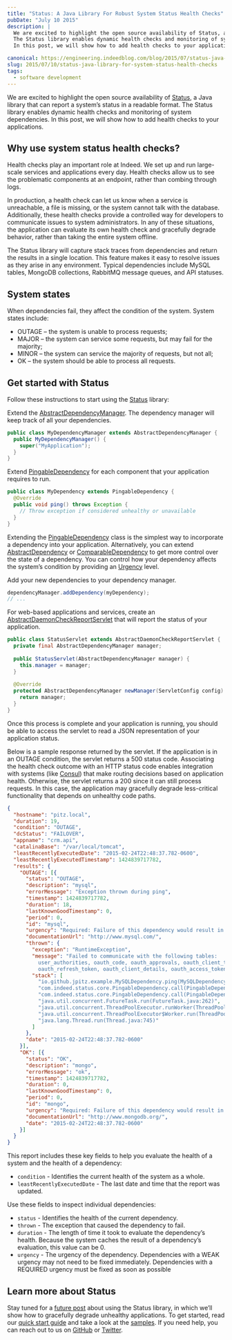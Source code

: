 ```yaml
---
title: "Status: A Java Library For Robust System Status Health Checks"
pubDate: "July 10 2015"
description: |
  We are excited to highlight the open source availability of Status, a Java library that can report a system’s status in a readable format.
  The Status library enables dynamic health checks and monitoring of system dependencies.
  In this post, we will show how to add health checks to your applications.

canonical: https://engineering.indeedblog.com/blog/2015/07/status-java-library-for-system-status-health-checks/
slug: 2015/07/10/status-java-library-for-system-status-health-checks
tags:
  - software development
---
```


We are excited to highlight the open source availability of [Status], a Java library that can report a system’s status in a readable format.
The Status library enables dynamic health checks and monitoring of system dependencies.
In this post, we will show how to add health checks to your applications.

<!--more-->

## Why use system status health checks?
Health checks play an important role at Indeed. We set up and run large-scale services and applications every day.
Health checks allow us to see the problematic components at an endpoint, rather than combing through logs.

In production, a health check can let us know when a service is unreachable, a file is missing, or the system cannot talk with the database.
Additionally, these health checks provide a controlled way for developers to communicate issues to system administrators.
In any of these situations, the application can evaluate its own health check and gracefully degrade behavior, rather than taking the entire system offline.

The Status library will capture stack traces from dependencies and return the results in a single location.
This feature makes it easy to resolve issues as they arise in any environment.
Typical dependencies include MySQL tables, MongoDB collections, RabbitMQ message queues, and API statuses.

## System states

When dependencies fail, they affect the condition of the system. 
System states include:

* OUTAGE – the system is unable to process requests;
* MAJOR – the system can service some requests, but may fail for the majority;
* MINOR – the system can service the majority of requests, but not all;
* OK – the system should be able to process all requests.

## Get started with Status

Follow these instructions to start using the [Status] library:

Extend the [AbstractDependencyManager](https://github.com/indeedeng/status/blob/master/status-core/src/main/java/com/indeed/status/core/AbstractDependencyManager.java). 
The dependency manager will keep track of all your dependencies.

```java
public class MyDependencyManager extends AbstractDependencyManager {
  public MyDependencyManager() {
    super("MyApplication");
  }
}
```

Extend [PingableDependency] for each component that your application requires to run.

```java
public class MyDependency extends PingableDependency {
  @Override
  public void ping() throws Exception {
    // Throw exception if considered unhealthy or unavailable
  }
}
```

Extending the [PingableDependency] class is the simplest way to incorporate a dependency into your application.
Alternatively, you can extend [AbstractDependency] or [ComparableDependency] to get more control over the state of a dependency.
You can control how your dependency affects the system’s condition by providing an [Urgency] level.

Add your new dependencies to your dependency manager.

```java
dependencyManager.addDependency(myDependency);
// ...
```

For web-based applications and services, create an [AbstractDaemonCheckReportServlet](https://github.com/indeedeng/status/blob/master/status-web/src/main/java/com/indeed/status/web/AbstractDaemonCheckReportServlet.java) that will report the status of your application.

```java
public class StatusServlet extends AbstractDaemonCheckReportServlet {
  private final AbstractDependencyManager manager;
 
  public StatusServlet(AbstractDependencyManager manager) {
    this.manager = manager;
  }
 
  @Override
  protected AbstractDependencyManager newManager(ServletConfig config) {
    return manager;
  }
}
```

Once this process is complete and your application is running, you should be able to access the servlet to read a JSON representation of your application status.

Below is a sample response returned by the servlet. 
If the application is in an OUTAGE condition, the servlet returns a 500 status code. 
Associating the health check outcome with an HTTP status code enables integration with systems (like [Consul](https://consul.io/)) that make routing decisions based on application health.
Otherwise, the servlet returns a 200 since it can still process requests.
In this case, the application may gracefully degrade less-critical functionality that depends on unhealthy code paths.

```json
{
  "hostname": "pitz.local",
  "duration": 19,
  "condition": "OUTAGE",
  "dcStatus": "FAILOVER",
  "appname": "crm.api",
  "catalinaBase": "/var/local/tomcat",
  "leastRecentlyExecutedDate": "2015-02-24T22:48:37.782-0600",
  "leastRecentlyExecutedTimestamp": 1424839717782,
  "results": {
    "OUTAGE": [{
      "status": "OUTAGE",
      "description": "mysql",
      "errorMessage": "Exception thrown during ping",
      "timestamp": 1424839717782,
      "duration": 18,
      "lastKnownGoodTimestamp": 0,
      "period": 0,
      "id": "mysql",
      "urgency": "Required: Failure of this dependency would result in complete system outage",
      "documentationUrl": "http://www.mysql.com/",
      "thrown": {
        "exception": "RuntimeException",
        "message": "Failed to communicate with the following tables:
          user_authorities, oauth_code, oauth_approvals, oauth_client_token,
          oauth_refresh_token, oauth_client_details, oauth_access_token",
        "stack": [
          "io.github.jpitz.example.MySQLDependency.ping(MySQLDependency.java:68)",
          "com.indeed.status.core.PingableDependency.call(PingableDependency.java:59)",
          "com.indeed.status.core.PingableDependency.call(PingableDependency.java:15)",
          "java.util.concurrent.FutureTask.run(FutureTask.java:262)",
          "java.util.concurrent.ThreadPoolExecutor.runWorker(ThreadPoolExecutor.java:1145)",
          "java.util.concurrent.ThreadPoolExecutor$Worker.run(ThreadPoolExecutor.java:615)",
          "java.lang.Thread.run(Thread.java:745)"
        ]
      },
      "date": "2015-02-24T22:48:37.782-0600"
    }],
    "OK": [{
      "status": "OK",
      "description": "mongo",
      "errorMessage": "ok",
      "timestamp": 1424839717782,
      "duration": 0,
      "lastKnownGoodTimestamp": 0,
      "period": 0,
      "id": "mongo",
      "urgency": "Required: Failure of this dependency would result in complete system outage",
      "documentationUrl": "http://www.mongodb.org/",
      "date": "2015-02-24T22:48:37.782-0600"
    }]
  }
}
```

This report includes these key fields to help you evaluate the health of a system and the health of a dependency:

* `condition` - Identifies the current health of the system as a whole.
* `leastRecentlyExecutedDate` - The last date and time that the report was updated.

Use these fields to inspect individual dependencies:

* `status` - Identifies the health of the current dependency.
* `thrown` - The exception that caused the dependency to fail.
* `duration` - The length of time it took to evaluate the dependency’s health. Because the system caches the result of a dependency’s evaluation, this value can be 0.
* `urgency` - The urgency of the dependency. Dependencies with a WEAK urgency may not need to be fixed immediately. Dependencies with a REQUIRED urgency must be fixed as soon as possible

## Learn more about Status

Stay tuned for a [future post](/blog/2017/01/19/gracefully-degrading-functionality-using-status/) about using the Status library, in which we’ll show how to gracefully degrade unhealthy applications. 
To get started, read our [quick start guide] and take a look at the [samples]. 
If you need help, you can reach out to us on [GitHub] or [Twitter].


[Status]: https://github.com/indeedeng/status
[AbstractDependencyManager]: https://github.com/indeedeng/status/blob/master/status-core/src/main/java/com/indeed/status/core/AbstractDependencyManager.java
[PingableDependency]: https://github.com/indeedeng/status/blob/master/status-core/src/main/java/com/indeed/status/core/PingableDependency.java
[AbstractDependency]: https://github.com/indeedeng/status/blob/master/status-core/src/main/java/com/indeed/status/core/AbstractDependency.java
[ComparableDependency]: https://github.com/indeedeng/status/blob/master/status-core/src/main/java/com/indeed/status/core/ComparableDependency.java
[Urgency]: https://github.com/indeedeng/status/blob/fff009ad24d1641afe6d792e582e374e8e5f63a6/status-core/src/main/java/com/indeed/status/core/Urgency.java
[quick start guide]: http://opensource.indeedeng.io/status/docs/quick-start/
[samples]: https://github.com/indeedeng/status/tree/master/status-samples
[GitHub]: https://github.com/indeedeng/
[Twitter]: https://twitter.com/indeedeng
